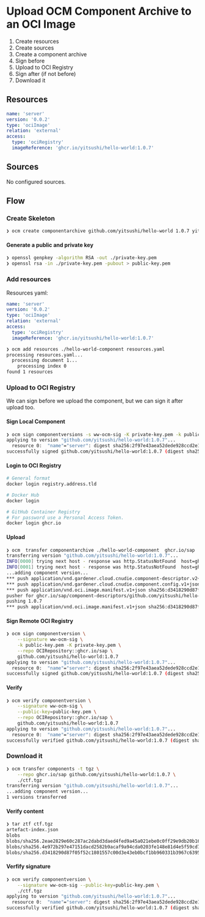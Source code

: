 # Upload OCM Component Archive to an OCI Image

1. Create resources
1. Create sources
1. Create a component archive
1. Sign before
1. Upload to OCI Registry
1. Sign after (if not before)
1. Download it

## Resources

```yaml
name: 'server'
version: '0.0.2'
type: 'ociImage'
relation: 'external'
access:
  type: 'ociRegistry'
  imageReference: 'ghcr.io/yitsushi/hello-world:1.0.7'
```

## Sources

No configured sources.

## Flow

### Create Skeleton

```bash
❯ ocm create componentarchive github.com/yitsushi/hello-world 1.0.7 yitsushi hello-world-component

```
#### Generate a public and private key

```bash
❯ openssl genpkey -algorithm RSA -out ./private-key.pem
❯ openssl rsa -in ./private-key.pem -pubout > public-key.pem
```

### Add resources

Resources yaml:

```yaml
name: 'server'
version: '0.0.2'
type: 'ociImage'
relation: 'external'
access:
  type: 'ociRegistry'
  imageReference: 'ghcr.io/yitsushi/hello-world:1.0.7'
```

```bash
❯ ocm add resources ./hello-world-component resources.yaml
processing resources.yaml...
  processing document 1...
    processing index 0
found 1 resources
```

### Upload to OCI Registry

We can sign before we upload the component, but we can sign it after upload too.

#### Sign Local Component

```bash
❯ ocm sign componentversions -s ww-ocm-sig -K private-key.pem -k public-key.pem ./hello-world-component
applying to version "github.com/yitsushi/hello-world:1.0.7"...
  resource 0:  "name"="server": digest sha256:2f97e43aea52dede928ccd2e1bcd75325b157bd2d5e893e3cd179e6eb5de1488[ociArtifactDigest/v1]
successfully signed github.com/yitsushi/hello-world:1.0.7 (digest sha256:0452632bf29b38bc8887387019f87d459a9e88c517b744f9e5ad807bc672c479)
```

#### Login to OCI Registry

```bash
# General format
docker login registry.address.tld

# Docker Hub
docker login

# GitHub Container Registry
# For password use a Personal Access Token.
docker login ghcr.io
```

#### Upload

```bash
❯ ocm  transfer componentarchive ./hello-world-component  ghcr.io/sap
transferring version "github.com/yitsushi/hello-world:1.0.7"...
INFO[0000] trying next host - response was http.StatusNotFound  host=ghcr.io
INFO[0001] trying next host - response was http.StatusNotFound  host=ghcr.io
...adding component version...
*** push application/vnd.gardener.cloud.cnudie.component-descriptor.v2+yaml+tar sha256:4e972b297e47151dacd2582b9acaf9a94cda0203fe148e81d4e5f59cd7b8710b: unknown-sha256:4e972b297e47151dacd2582b9acaf9a94cda0203fe148e81d4e5f59cd7b8710b
*** push application/vnd.gardener.cloud.cnudie.component.config.v1+json sha256:2eae2829e60c287ac2dabd3daed4fed9a45a021ebe0c0ff29e9db20b160f3b53: unknown-sha256:2eae2829e60c287ac2dabd3daed4fed9a45a021ebe0c0ff29e9db20b160f3b53
*** push application/vnd.oci.image.manifest.v1+json sha256:d3418290d87f05f52c1801557c00d3e43eb0bcf1bb960331b3967c639541582f: manifest-sha256:d3418290d87f05f52c1801557c00d3e43eb0bcf1bb960331b3967c639541582f
pusher for ghcr.io/sap/component-descriptors/github.com/yitsushi/hello-world:1.0.7
pushing 1.0.7
*** push application/vnd.oci.image.manifest.v1+json sha256:d3418290d87f05f52c1801557c00d3e43eb0bcf1bb960331b3967c639541582f: manifest-sha256:d3418290d87f05f52c1801557c00d3e43eb0bcf1bb960331b3967c639541582f
```

#### Sign Remote OCI Registry

```bash
❯ ocm sign componentversion \
    --signature ww-ocm-sig \
    -k public-key.pem -K private-key.pem \
    --repo OCIRepository::ghcr.io/sap \
    github.com/yitsushi/hello-world:1.0.7
applying to version "github.com/yitsushi/hello-world:1.0.7"...
  resource 0:  "name"="server": digest sha256:2f97e43aea52dede928ccd2e1bcd75325b157bd2d5e893e3cd179e6eb5de1488[ociArtifactDigest/v1]
successfully signed github.com/yitsushi/hello-world:1.0.7 (digest sha256:0452632bf29b38bc8887387019f87d459a9e88c517b744f9e5ad807bc672c479)
```

#### Verify

```bash
❯ ocm verify componentversion \
    --signature ww-ocm-sig \
    --public-key=public-key.pem \
    --repo OCIRepository::ghcr.io/sap \
    github.com/yitsushi/hello-world:1.0.7
applying to version "github.com/yitsushi/hello-world:1.0.7"...
  resource 0:  "name"="server": digest sha256:2f97e43aea52dede928ccd2e1bcd75325b157bd2d5e893e3cd179e6eb5de1488[ociArtifactDigest/v1]
successfully verified github.com/yitsushi/hello-world:1.0.7 (digest sha256:0452632bf29b38bc8887387019f87d459a9e88c517b744f9e5ad807bc672c479)
```

### Download it

```bash
❯ ocm transfer components -t tgz \
    --repo ghcr.io/sap github.com/yitsushi/hello-world:1.0.7 \
    ./ctf.tgz
transferring version "github.com/yitsushi/hello-world:1.0.7"...
...adding component version...
1 versions transferred
```

#### Verify content

```bash
❯ tar ztf ctf.tgz
artefact-index.json
blobs
blobs/sha256.2eae2829e60c287ac2dabd3daed4fed9a45a021ebe0c0ff29e9db20b160f3b53
blobs/sha256.4e972b297e47151dacd2582b9acaf9a94cda0203fe148e81d4e5f59cd7b8710b
blobs/sha256.d3418290d87f05f52c1801557c00d3e43eb0bcf1bb960331b3967c639541582f
```

#### Verfify signature

```bash
❯ ocm verify componentversion \
    --signature ww-ocm-sig --public-key=public-key.pem \
    ./ctf.tgz
applying to version "github.com/yitsushi/hello-world:1.0.7"...
  resource 0:  "name"="server": digest sha256:2f97e43aea52dede928ccd2e1bcd75325b157bd2d5e893e3cd179e6eb5de1488[ociArtifactDigest/v1]
successfully verified github.com/yitsushi/hello-world:1.0.7 (digest sha256:0452632bf29b38bc8887387019f87d459a9e88c517b744f9e5ad807bc672c479)
```
